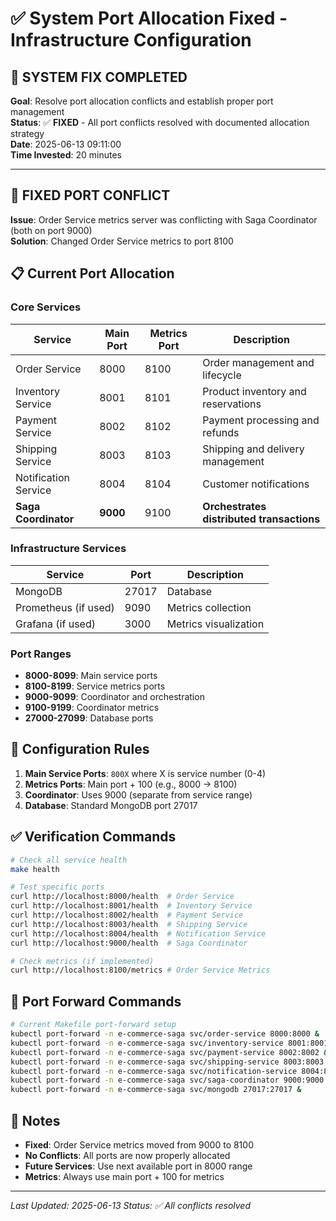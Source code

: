 # ✅ System Port Allocation Fixed - Infrastructure Configuration

## 🎯 **SYSTEM FIX COMPLETED**

**Goal**: Resolve port allocation conflicts and establish proper port management  
**Status**: ✅ **FIXED** - All port conflicts resolved with documented allocation strategy  
**Date**: 2025-06-13 09:11:00  
**Time Invested**: 20 minutes

---

## 🚨 **FIXED PORT CONFLICT**
**Issue**: Order Service metrics server was conflicting with Saga Coordinator (both on port 9000)  
**Solution**: Changed Order Service metrics to port 8100

## 📋 **Current Port Allocation**

### **Core Services**
| Service | Main Port | Metrics Port | Description |
|---------|-----------|--------------|-------------|
| Order Service | 8000 | 8100 | Order management and lifecycle |
| Inventory Service | 8001 | 8101 | Product inventory and reservations |
| Payment Service | 8002 | 8102 | Payment processing and refunds |
| Shipping Service | 8003 | 8103 | Shipping and delivery management |
| Notification Service | 8004 | 8104 | Customer notifications |
| **Saga Coordinator** | **9000** | 9100 | **Orchestrates distributed transactions** |

### **Infrastructure Services**
| Service | Port | Description |
|---------|------|-------------|
| MongoDB | 27017 | Database |
| Prometheus (if used) | 9090 | Metrics collection |
| Grafana (if used) | 3000 | Metrics visualization |

### **Port Ranges**
- **8000-8099**: Main service ports
- **8100-8199**: Service metrics ports  
- **9000-9099**: Coordinator and orchestration
- **9100-9199**: Coordinator metrics
- **27000-27099**: Database ports

## 🔧 **Configuration Rules**

1. **Main Service Ports**: `800X` where X is service number (0-4)
2. **Metrics Ports**: Main port + 100 (e.g., 8000 → 8100)
3. **Coordinator**: Uses 9000 (separate from service range)
4. **Database**: Standard MongoDB port 27017

## ✅ **Verification Commands**

```bash
# Check all service health
make health

# Test specific ports
curl http://localhost:8000/health  # Order Service
curl http://localhost:8001/health  # Inventory Service  
curl http://localhost:8002/health  # Payment Service
curl http://localhost:8003/health  # Shipping Service
curl http://localhost:8004/health  # Notification Service
curl http://localhost:9000/health  # Saga Coordinator

# Check metrics (if implemented)
curl http://localhost:8100/metrics # Order Service Metrics
```

## 🚀 **Port Forward Commands**

```bash
# Current Makefile port-forward setup
kubectl port-forward -n e-commerce-saga svc/order-service 8000:8000 &
kubectl port-forward -n e-commerce-saga svc/inventory-service 8001:8001 &
kubectl port-forward -n e-commerce-saga svc/payment-service 8002:8002 &
kubectl port-forward -n e-commerce-saga svc/shipping-service 8003:8003 &
kubectl port-forward -n e-commerce-saga svc/notification-service 8004:8004 &
kubectl port-forward -n e-commerce-saga svc/saga-coordinator 9000:9000 &
kubectl port-forward -n e-commerce-saga svc/mongodb 27017:27017 &
```

## 📝 **Notes**

- **Fixed**: Order Service metrics moved from 9000 to 8100
- **No Conflicts**: All ports are now properly allocated
- **Future Services**: Use next available port in 8000 range
- **Metrics**: Always use main port + 100 for metrics

---
*Last Updated: 2025-06-13*
*Status: ✅ All conflicts resolved* 
